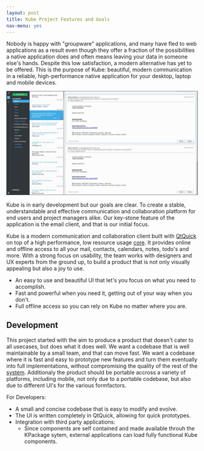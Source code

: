 ```yaml
---
layout: post
title: Kube Project Features and Goals
nav-menu: yes
---
```


Nobody is happy with "groupware" applications, and many have fled to web applications as a result even though they offer a fraction of the possibilities a native application does and often means leaving your data in someone else's hands. Despite this low satisfaction, a modern alternative has yet to be offered.
This is the purpose of Kube: beautiful, modern communication in a reliable, high-performance native application for your desktop, laptop and mobile devices.

![Kube](assets/images/kube_main_cropped.jpg)

Kube is in early development but our goals are clear. To create a stable, understandable and effective communication and collaboration platform for end users and project managers alike. Our key-stone feature of the application is the email client, and that is our initial focus.

Kube is a modern communication and collaboration client built with [QtQuick](http://doc.qt.io/qt-5/qtquick-index.html) on top of a high performance, low resource usage [core](http://kube-sink.readthedocs.io/en/latest/design/). It provides online and offline access to all your mail, contacts, calendars, notes, todo's and more. With a strong focus on usability, the team works with designers and UX experts from the ground up, to build a product that is not only visually appealing but also a joy to use.

* An easy to use and beautiful UI that let's you focus on what you need to accomplish.
* Fast and powerful when you need it, getting out of your way when you don't.
* Full offline access so you can rely on Kube no matter where you are.

## Development

This project started with the aim to produce a product that doesn't cater to all usecases, but does what it does well. We want a codebase that is well maintainable by a small team, and that  can move fast. We want a codebase where it is fast and easy to prototype new features and turn them eventually into full implementations, without compromising the quality of the rest of the [system](http://kube.readthedocs.io/en/latest/design/). Additionaly the product should  be portable accross a variety of platforms, including mobile, not only due to a portable codebase, but also due to different UI's for the various formfactors.

For Developers:
* A small and concise codebase that is easy to modify and evolve.
* The UI is written completely in QtQuick, allowing for quick prototypes.
* Integration with third party applications:
    * Since components are self contained and made available throuh the KPackage sytem, external applications can load fully functional Kube components.

